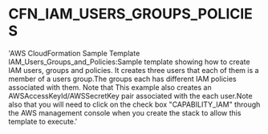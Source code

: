 # CFN_IAM_USERS_GROUPS_POLICIES
'AWS CloudFormation Sample Template IAM_Users_Groups_and_Policies:Sample   template showing how to create IAM users, groups and policies. It creates three   users that each of them  is a member of a users group.The groups each has   different IAM policies associated with them. Note that This example also creates an   AWSAccessKeyId/AWSSecretKey pair associated with the each user.Note also that you will    need to click on the check box "CAPABILITY_IAM" through the AWS management console   when you create the stack to allow this template to execute.'
